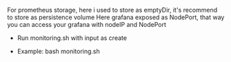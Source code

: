 For prometheus storage, here i used to store as emptyDir, it's recommend to store as persistence volume 
Here grafana exposed as NodePort, that way you can access your grafana with nodeIP and NodePort 
- Run monitoring.sh with input as create 

- Example:
bash monitoring.sh

